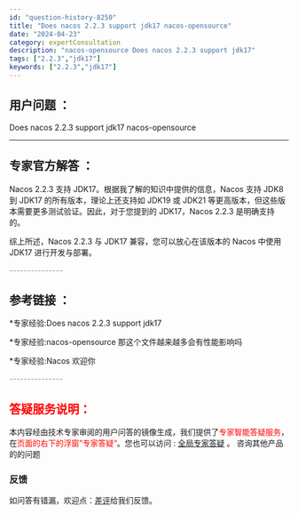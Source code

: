 ```yaml
---
id: "question-history-8250"
title: "Does nacos 2.2.3 support jdk17 nacos-opensource"
date: "2024-04-23"
category: expertConsultation
description: "nacos-opensource Does nacos 2.2.3 support jdk17"
tags: ["2.2.3","jdk17"]
keywords: ["2.2.3","jdk17"]
---
```


## 用户问题 ： 
 Does nacos 2.2.3 support jdk17 nacos-opensource 

---------------
## 专家官方解答 ：

Nacos 2.2.3 支持 JDK17。根据我了解的知识中提供的信息，Nacos 支持 JDK8 到 JDK17 的所有版本，理论上还支持如 JDK19 或 JDK21 等更高版本，但这些版本需要更多测试验证。因此，对于您提到的 JDK17，Nacos 2.2.3 是明确支持的。

综上所述，Nacos 2.2.3 与 JDK17 兼容，您可以放心在该版本的 Nacos 中使用 JDK17 进行开发与部署。


<font color="#949494">---------------</font> 


## 参考链接 ：

*专家经验:Does nacos 2.2.3 support jdk17 
 
 *专家经验:nacos-opensource 那这个文件越来越多会有性能影响吗 
 
 *专家经验:Nacos 欢迎你 


 <font color="#949494">---------------</font> 
 


## <font color="#FF0000">答疑服务说明：</font> 

本内容经由技术专家审阅的用户问答的镜像生成，我们提供了<font color="#FF0000">专家智能答疑服务</font>，在<font color="#FF0000">页面的右下的浮窗”专家答疑“</font>。您也可以访问 : [全局专家答疑](https://opensource.alibaba.com/chatBot) 。 咨询其他产品的的问题

### 反馈
如问答有错漏，欢迎点：[差评](https://ai.nacos.io/user/feedbackByEnhancerGradePOJOID?enhancerGradePOJOId=11564)给我们反馈。
